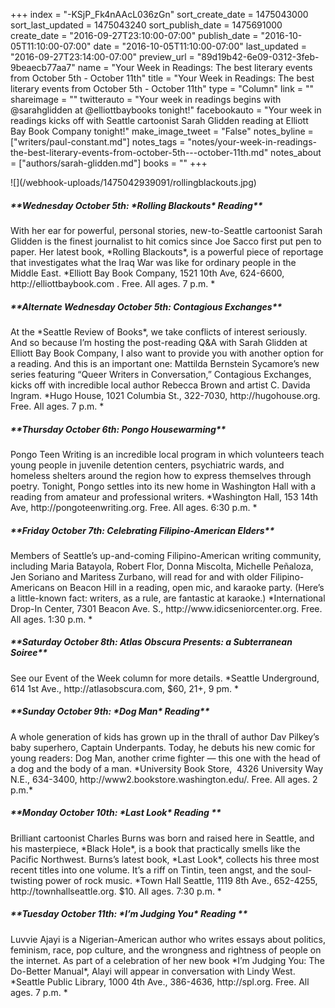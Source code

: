+++
index = "-KSjP_Fk4nAAcL036zGn"
sort_create_date = 1475043000
sort_last_updated = 1475043240
sort_publish_date = 1475691000
create_date = "2016-09-27T23:10:00-07:00"
publish_date = "2016-10-05T11:10:00-07:00"
date = "2016-10-05T11:10:00-07:00"
last_updated = "2016-09-27T23:14:00-07:00"
preview_url = "89d19b42-6e09-0312-3feb-9beaecb77aa7"
name = "Your Week in Readings: The best literary events from October 5th - October 11th"
title = "Your Week in Readings: The best literary events from October 5th - October 11th"
type = "Column"
link = ""
shareimage = ""
twitterauto = "Your week in readings begins with @sarahglidden at @elliottbaybooks tonight!"
facebookauto = "Your week in readings kicks off with Seattle cartoonist Sarah Glidden reading at Elliott Bay Book Company tonight!"
make_image_tweet = "False"
notes_byline = ["writers/paul-constant.md"]
notes_tags = "notes/your-week-in-readings-the-best-literary-events-from-october-5th---october-11th.md"
notes_about = ["authors/sarah-glidden.md"]
books = ""
+++
<p class="image-left">![](/webhook-uploads/1475042939091/rollingblackouts.jpg)</p>

<p class="noindent"><h5>**Wednesday October 5th: *Rolling Blackouts* Reading**</h5></p> 
With her ear for powerful, personal stories, new-to-Seattle cartoonist Sarah Glidden is the finest journalist to hit comics since Joe Sacco first put pen to paper. Her latest book, *Rolling Blackouts*, is a powerful piece of reportage that investigates what the Iraq War was like for ordinary people in the Middle East.  *Elliott Bay Book Company, 1521 10th Ave, 624-6600, http://elliottbaybook.com . Free. All ages. 7 p.m. *

<p class="noindent"><h5>**Alternate Wednesday October 5th: Contagious Exchanges**</h5></p> 
At the *Seattle Review of Books*, we take conflicts of interest seriously. And so because I’m hosting the post-reading Q&A with Sarah Glidden at Elliott Bay Book Company, I also want to provide you with another option for a reading. And this is an important one: Mattilda Bernstein Sycamore’s new series featuring “Queer Writers in Conversation,” Contagious Exchanges, kicks off with incredible local author Rebecca Brown and artist C. Davida Ingram.
*Hugo House, 1021 Columbia St., 322-7030, http://hugohouse.org. Free. All ages. 7 p.m. *

<p class="noindent"><h5>**Thursday October 6th: Pongo Housewarming**</h5></p> 
Pongo Teen Writing is an incredible local program in which volunteers teach young people in juvenile detention centers, psychiatric wards, and homeless shelters around the region how to express themselves through poetry. Tonight, Pongo settles into its new home in Washington Hall with a reading from amateur and professional writers. 
 *Washington Hall, 153 14th Ave, http://pongoteenwriting.org. Free. All ages. 6:30 p.m. *

<p class="noindent"><h5>**Friday October 7th: Celebrating Filipino-American Elders**</h5></p> 
Members of Seattle’s up-and-coming Filipino-American writing community, including Maria Batayola, Robert Flor, Donna Miscolta, Michelle Peñaloza, Jen Soriano and Maritess Zurbano, will read for and with older Filipino-Americans on Beacon Hill in a reading, open mic, and karaoke party. (Here’s a little-known fact: writers, as a rule, are fantastic at karaoke.)
*International Drop-In Center, 7301 Beacon Ave. S., http://www.idicseniorcenter.org. Free. All ages. 1:30 p.m. *

<p class="noindent"><h5>**Saturday October 8th: Atlas Obscura Presents: a Subterranean Soiree**</h5></p> 
See our Event of the Week column for more details. *Seattle Underground, 614 1st Ave., http://atlasobscura.com, $60, 21+, 9 pm.
*

<p class="noindent"><h5>**Sunday October 9th: *Dog Man* Reading**</h5></p> 
A whole generation of kids has grown up in the thrall of author Dav Pilkey’s baby superhero, Captain Underpants. Today, he debuts his new comic for young readers: Dog Man, another crime fighter — this one with the head of a dog and the body of a man.
*University Book Store,  4326 University Way N.E., 634-3400, http://www2.bookstore.washington.edu/. Free. All ages. 2 p.m.*

<h5>**Monday October 10th: *Last Look* Reading
**</h5></p> 
Brilliant cartoonist Charles Burns was born and raised here in Seattle, and his masterpiece, *Black Hole*, is a book that practically smells like the Pacific Northwest. Burns’s latest book, *Last Look*, collects his three most recent titles into one volume. It’s a riff on Tintin, teen angst, and the soul-twisting power of rock music. 
 *Town Hall Seattle, 1119 8th Ave., 652-4255, http://townhallseattle.org. $10. All ages. 7:30 p.m. *

<p class="noindent"><h5>**Tuesday October 11th: *I’m Judging You* Reading
**</h5></p>
Luvvie Ajayi is a Nigerian-American author who writes essays about politics, feminism, race, pop culture, and the wrongness and rightness of people on the internet. As part of a celebration of her new book *I’m Judging You: The Do-Better Manual*, Alayi will appear in conversation with Lindy West. 
*Seattle Public Library, 1000 4th Ave., 386-4636, http://spl.org. Free. All ages. 7 p.m. *
